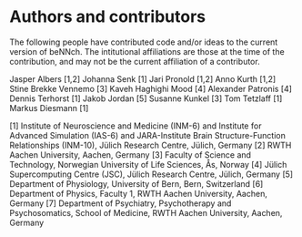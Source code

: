 <!-- 
beNNch - Unified execution, collection, analysis and
comparison of neural network simulation benchmarks.
Copyright (C) 2021 Forschungszentrum Juelich GmbH, INM-6

This program is free software: you can redistribute it and/or modify it under
the terms of the GNU General Public License as published by the Free Software
Foundation, either version 3 of the License, or (at your option) any later
version.
This program is distributed in the hope that it will be useful, but WITHOUT ANY
WARRANTY; without even the implied warranty of MERCHANTABILITY or FITNESS FOR A
PARTICULAR PURPOSE. See the GNU General Public License for more details.
You should have received a copy of the GNU General Public License along with
this program. If not, see <https://www.gnu.org/licenses/>.

SPDX-License-Identifier: GPL-3.0-or-later
-->

# Authors and contributors

The following people have contributed code and/or ideas to the current version of beNNch.
The intitutional affiliations are those at the time of the contribution, and may not be the current affiliation of a contributor.

Jasper Albers [1,2]
Johanna Senk [1]
Jari Pronold [1,2]
Anno Kurth [1,2]
Stine Brekke Vennemo [3]
Kaveh Haghighi Mood [4]
Alexander Patronis [4]
Dennis Terhorst [1]
Jakob Jordan [5]
Susanne Kunkel [3]
Tom Tetzlaff [1]
Markus Diesmann [1]

[1] Institute of Neuroscience and Medicine (INM-6) and Institute for Advanced Simulation (IAS-6) and JARA-Institute Brain Structure-Function Relationships (INM-10), Jülich Research Centre, Jülich, Germany
[2] RWTH Aachen University, Aachen, Germany
[3] Faculty of Science and Technology, Norwegian University of Life Sciences, Ås, Norway
[4] Jülich Supercomputing Centre (JSC), Jülich Research Centre, Jülich, Germany
[5] Department of Physiology, University of Bern, Bern, Switzerland
[6] Department of Physics, Faculty 1, RWTH Aachen University, Aachen, Germany
[7] Department of Psychiatry, Psychotherapy and Psychosomatics, School of Medicine, RWTH Aachen University, Aachen, Germany
